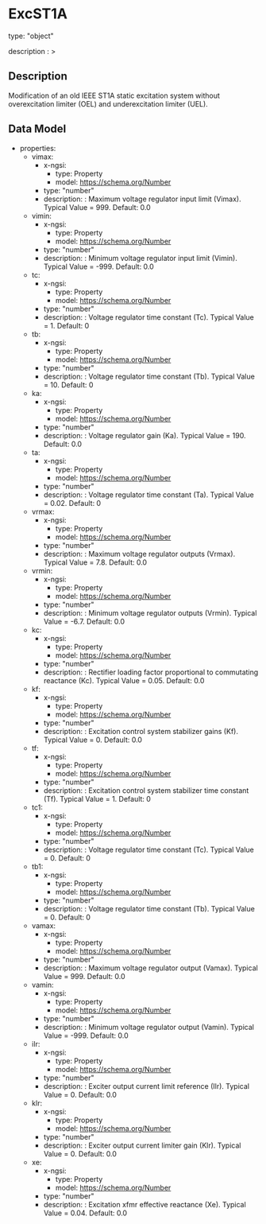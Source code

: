 # ExcST1A
type: "object"
description : >
## Description
Modification of an old IEEE ST1A static excitation system without overexcitation limiter (OEL) and underexcitation limiter (UEL).

## Data Model
  - properties:
    - vimax:
      - x-ngsi:
        - type: Property
        - model: https://schema.org/Number
      - type: "number"
      - description: : Maximum voltage regulator input limit (Vimax).  Typical Value = 999. Default: 0.0
    - vimin:
      - x-ngsi:
        - type: Property
        - model: https://schema.org/Number
      - type: "number"
      - description: : Minimum voltage regulator input limit (Vimin).  Typical Value = -999. Default: 0.0
    - tc:
      - x-ngsi:
        - type: Property
        - model: https://schema.org/Number
      - type: "number"
      - description: : Voltage regulator time constant (Tc).  Typical Value = 1. Default: 0
    - tb:
      - x-ngsi:
        - type: Property
        - model: https://schema.org/Number
      - type: "number"
      - description: : Voltage regulator time constant (Tb).  Typical Value = 10. Default: 0
    - ka:
      - x-ngsi:
        - type: Property
        - model: https://schema.org/Number
      - type: "number"
      - description: : Voltage regulator gain (Ka).  Typical Value = 190. Default: 0.0
    - ta:
      - x-ngsi:
        - type: Property
        - model: https://schema.org/Number
      - type: "number"
      - description: : Voltage regulator time constant (Ta).  Typical Value = 0.02. Default: 0
    - vrmax:
      - x-ngsi:
        - type: Property
        - model: https://schema.org/Number
      - type: "number"
      - description: : Maximum voltage regulator outputs (Vrmax).  Typical Value = 7.8. Default: 0.0
    - vrmin:
      - x-ngsi:
        - type: Property
        - model: https://schema.org/Number
      - type: "number"
      - description: : Minimum voltage regulator outputs (Vrmin).  Typical Value = -6.7. Default: 0.0
    - kc:
      - x-ngsi:
        - type: Property
        - model: https://schema.org/Number
      - type: "number"
      - description: : Rectifier loading factor proportional to commutating reactance (Kc). Typical Value = 0.05. Default: 0.0
    - kf:
      - x-ngsi:
        - type: Property
        - model: https://schema.org/Number
      - type: "number"
      - description: : Excitation control system stabilizer gains (Kf).  Typical Value = 0. Default: 0.0
    - tf:
      - x-ngsi:
        - type: Property
        - model: https://schema.org/Number
      - type: "number"
      - description: : Excitation control system stabilizer time constant (Tf).  Typical Value = 1. Default: 0
    - tc1:
      - x-ngsi:
        - type: Property
        - model: https://schema.org/Number
      - type: "number"
      - description: : Voltage regulator time constant (Tc).  Typical Value = 0. Default: 0
    - tb1:
      - x-ngsi:
        - type: Property
        - model: https://schema.org/Number
      - type: "number"
      - description: : Voltage regulator time constant (Tb).  Typical Value = 0. Default: 0
    - vamax:
      - x-ngsi:
        - type: Property
        - model: https://schema.org/Number
      - type: "number"
      - description: : Maximum voltage regulator output (Vamax).  Typical Value = 999. Default: 0.0
    - vamin:
      - x-ngsi:
        - type: Property
        - model: https://schema.org/Number
      - type: "number"
      - description: : Minimum voltage regulator output (Vamin).  Typical Value = -999. Default: 0.0
    - ilr:
      - x-ngsi:
        - type: Property
        - model: https://schema.org/Number
      - type: "number"
      - description: : Exciter output current limit reference (Ilr).  Typical Value = 0. Default: 0.0
    - klr:
      - x-ngsi:
        - type: Property
        - model: https://schema.org/Number
      - type: "number"
      - description: : Exciter output current limiter gain (Klr).  Typical Value = 0. Default: 0.0
    - xe:
      - x-ngsi:
        - type: Property
        - model: https://schema.org/Number
      - type: "number"
      - description: : Excitation xfmr effective reactance (Xe).  Typical Value = 0.04. Default: 0.0
